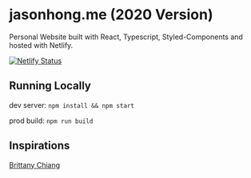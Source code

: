 # jasonhong.me (2020 Version)

Personal Website built with React, Typescript, Styled-Components and hosted with Netlify.

[![Netlify Status](https://api.netlify.com/api/v1/badges/df0bf9ae-b73f-4fb4-b8c0-015642fc4a31/deploy-status)](https://app.netlify.com/sites/loving-wright-44ccfb/deploys)

## Running Locally

dev server:
`npm install && npm start`

prod build: `npm run build`

## Inspirations

[Brittany Chiang](https://brittanychiang.com/)
